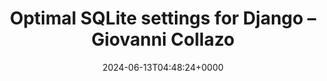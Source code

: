 ---
title: Optimal SQLite settings for Django – Giovanni Collazo
slug: 20240613T044824
date: 2024-06-13T04:48:24+0000
params:
  url: https://gcollazo.com/optimal-sqlite-settings-for-django/
tags:
- sqlite
---